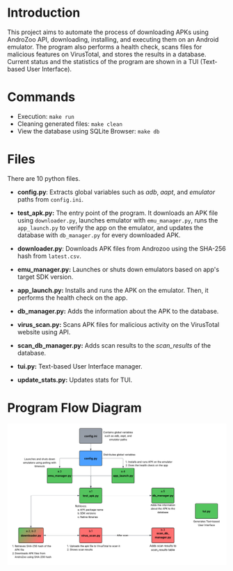 # Introduction
This project aims to automate the process of downloading APKs using AndroZoo API, downloading, installing, and executing them on an Android emulator.
The program also performs a health check, scans files for malicious features on VirusTotal, and stores the results in a database.
Current status and the statistics of the program are shown in a TUI (Text-based User Interface).

# Commands
- Execution: `make run`
- Cleaning generated files: `make clean`
- View the database using SQLite Browser: `make db`

# Files
There are 10 python files.

- **config.py**: Extracts global variables such as *adb*, *aapt*, and *emulator* paths from `config.ini`.

- **test_apk.py:** The entry point of the program. It downloads an APK file using `downloader.py`, launches emulator with `emu_manager.py`, runs the `app_launch.py` to verify the app on the emulator, and updates the database with `db_manager.py` for every downloaded APK.
- **downloader.py**: Downloads APK files from Androzoo using the SHA-256 hash from `latest.csv`.
- **emu_manager.py:** Launches or shuts down emulators based on app's target SDK version.
- **app_launch.py:** Installs and runs the APK on the emulator. Then, it performs the health check on the app.
- **db_manager.py:** Adds the information about the APK to the database.

- **virus_scan.py:** Scans APK files for malicious activity on the VirusTotal website using API.
- **scan_db_manager.py:** Adds scan results to the *scan_results* of the database.

- **tui.py:** Text-based User Interface manager.
- **update_stats.py:** Updates stats for TUI.

# Program Flow Diagram
![Program Flow Diagram](./diagram.png)